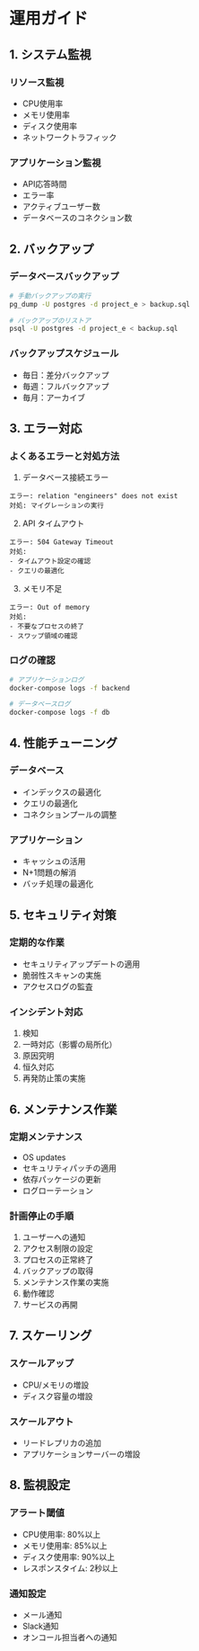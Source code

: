 # 運用ガイド

## 1. システム監視

### リソース監視
- CPU使用率
- メモリ使用率
- ディスク使用率
- ネットワークトラフィック

### アプリケーション監視
- API応答時間
- エラー率
- アクティブユーザー数
- データベースのコネクション数

## 2. バックアップ

### データベースバックアップ
```bash
# 手動バックアップの実行
pg_dump -U postgres -d project_e > backup.sql

# バックアップのリストア
psql -U postgres -d project_e < backup.sql
```

### バックアップスケジュール
- 毎日：差分バックアップ
- 毎週：フルバックアップ
- 毎月：アーカイブ

## 3. エラー対応

### よくあるエラーと対処方法

1. データベース接続エラー
```
エラー: relation "engineers" does not exist
対処: マイグレーションの実行
```

2. API タイムアウト
```
エラー: 504 Gateway Timeout
対処: 
- タイムアウト設定の確認
- クエリの最適化
```

3. メモリ不足
```
エラー: Out of memory
対処:
- 不要なプロセスの終了
- スワップ領域の確認
```

### ログの確認
```bash
# アプリケーションログ
docker-compose logs -f backend

# データベースログ
docker-compose logs -f db
```

## 4. 性能チューニング

### データベース
- インデックスの最適化
- クエリの最適化
- コネクションプールの調整

### アプリケーション
- キャッシュの活用
- N+1問題の解消
- バッチ処理の最適化

## 5. セキュリティ対策

### 定期的な作業
- セキュリティアップデートの適用
- 脆弱性スキャンの実施
- アクセスログの監査

### インシデント対応
1. 検知
2. 一時対応（影響の局所化）
3. 原因究明
4. 恒久対応
5. 再発防止策の実施

## 6. メンテナンス作業

### 定期メンテナンス
- OS updates
- セキュリティパッチの適用
- 依存パッケージの更新
- ログローテーション

### 計画停止の手順
1. ユーザーへの通知
2. アクセス制限の設定
3. プロセスの正常終了
4. バックアップの取得
5. メンテナンス作業の実施
6. 動作確認
7. サービスの再開

## 7. スケーリング

### スケールアップ
- CPU/メモリの増設
- ディスク容量の増設

### スケールアウト
- リードレプリカの追加
- アプリケーションサーバーの増設

## 8. 監視設定

### アラート閾値
- CPU使用率: 80%以上
- メモリ使用率: 85%以上
- ディスク使用率: 90%以上
- レスポンスタイム: 2秒以上

### 通知設定
- メール通知
- Slack通知
- オンコール担当者への通知